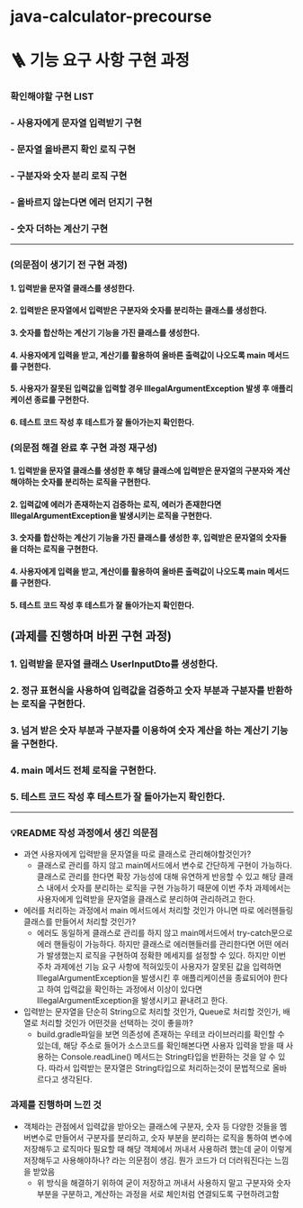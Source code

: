 # java-calculator-precourse

# 🪜 기능 요구 사항 구현 과정

### 확인해야할 구현 LIST

### - 사용자에게 문자열 입력받기 구현
### - 문자열 올바른지 확인 로직 구현
### - 구분자와 숫자 분리 로직 구현
### - 올바르지 않는다면 에러 던지기 구현
### - 숫자 더하는 계산기 구현

---

### (**의문점이 생기기 전 구현 과정**)

#### 1. 입력받을 문자열 클래스를 생성한다.

#### 2. 입력받은 문자열에서 입력받은 구분자와 숫자를 분리하는 클래스를 생성한다.

#### 3. 숫자를 합산하는 계산기 기능을 가진 클래스를 생성한다.

#### 4. 사용자에게 입력을 받고, 계산기를 활용하여 올바른 출력값이 나오도록 main 메서드를 구현한다.

#### 5. 사용자가 잘못된 입력값을 입력할 경우 IllegalArgumentException 발생 후 애플리케이션 종료를 구현한다.

#### 6. 테스트 코드 작성 후 테스트가 잘 돌아가는지 확인한다.



### (**의문점 해결 완료 후 구현 과정 재구성**)

#### 1. 입력받을 문자열 클래스를 생성한 후 해당 클래스에 입력받은 문자열의 구분자와 계산해야하는 숫자를 분리하는 로직을 구현한다.

#### 2. 입력값에 에러가 존재하는지 검증하는 로직, 에러가 존재한다면 IllegalArgumentException을 발생시키는 로직을 구현한다.

#### 3. 숫자를 합산하는 계산기 기능을 가진 클래스를 생성한 후, 입력받은 문자열의 숫자들을 더하는 로직을 구현한다.

#### 4. 사용자에게 입력을 받고, 계산이를 활용하여 올바른 출력값이 나오도록 main 메서드를 구현한다.

#### 5. 테스트 코드 작성 후 테스트가 잘 돌아가는지 확인한다.

## (**과제를 진행하며 바뀐 구현 과정**)

### 1. 입력받을 문자열 클래스 UserInputDto를 생성한다.

### 2. 정규 표현식을 사용하여 입력값을 검증하고 숫자 부분과 구분자를 반환하는 로직을 구현한다.

### 3. 넘겨 받은 숫자 부분과 구분자를 이용하여 숫자 계산을 하는 계산기 기능을 구현한다.

### 4. main 메서드 전체 로직을 구현한다.

### 5. 테스트 코드 작성 후 테스트가 잘 돌아가는지 확인한다.

--- 

### 💡README 작성 과정에서 생긴 의문점

- 과연 사용자에게 입력받을 문자열을 따로 클래스로 관리해야할것인가?
    - 클래스로 관리를 하지 않고 main메서드에서 변수로 간단하게 구현이 가능하다. 클래스로 관리를 한다면 확장 가능성에 대해 유연하게 반응할 수 있고 해당 클래스 내에서 숫자를 분리하는 로직을 구현 가능하기
      때문에 이번 주차 과제에서는 사용자에게 입력받을 문자열을 클래스로 분리하여 관리하려고 한다.
- 에러를 처리하는 과정에서 main 메서드에서 처리할 것인가 아니면 따로 에러헨들링 클래스를 만들어서 처리할 것인가?
    - 에러도 동일하게 클래스로 관리를 하지 않고 main메서드에서 try-catch문으로 에러 핸들링이 가능하다. 하지만 클래스로 에러핸들러를 관리한다면 어떤 에러가 발생했는지 로직을 구현하여 정확한 메세지를
      설정할 수 있다. 하지만 이번 주차 과제에선 기능 요구 사항에 적혀있듯이 사용자가 잘못된 값을 입력하면 IllegalArgumentException을 발생시킨 후 애플리케이션을 종료되어야 한다고 하여
      입력값을 확인하는 과정에서 이상이 있다면 IllegalArgumentException을 발생시키고 끝내려고 한다.
- 입력받는 문자열을 단순히 String으로 처리할 것인가, Queue로 처리할 것인가, 배열로 처리할 것인가 어떤것을 선택하는 것이 좋을까?
    - build.gradle파일을 보면 의존성에 존재하는 우테코 라이브러리를 확인할 수 있는데, 해당 주소로 들어가 소스코드를 확인해본다면 사용자 입력을 받을 때 사용하는 Console.readLine()
      메서드는 String타입을 반환하는 것을 알 수 있다. 따라서 입력받는 문자열은 String타입으로 처리하는것이 문법적으로 올바르다고 생각된다.

### 과제를 진행하며 느낀 것

- 객체라는 관점에서 입력값을 받아오는 클래스에 구분자, 숫자 등 다양한 것들을 멤버변수로 만들어서 구분자를 분리하고, 숫자 부분을 분리하는 로직을 통하여 변수에 저장해두고 로직마다 필요할 때 해당 객체에서 꺼내서 사용하려 했는데 굳이 이렇게 저장해두고 사용해야하나? 라는 의문점이 생김. 뭔가 코드가 더 더러워진다는 느낌을 받았음
  - 위 방식을 해결하기 위하여 굳이 저장하고 꺼내서 사용하지 말고 구분자와 숫자 부분을 구분하고, 계산하는 과정을 서로 체인처럼 연결되도록 구현하려고함

